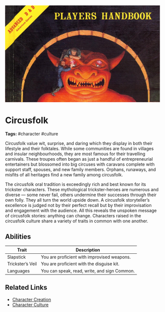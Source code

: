 ![heading](../../assets/images/heading.jpg)

# Circusfolk

**Tags:**  #character #culture  

Circusfolk value wit, surprise, and daring which they display in both their lifestyle and their folktales. While some communities are found in villages and insular neighbourhoods, they are most famous for their travelling carnivals. These troupes often began as just a handful of entrepreneurial entertainers but blossomed into big circuses with caravans complete with support staff, spouses, and new family members. Orphans, runaways, and misfits of all heritages find a new family among circusfolk. 

The circusfolk oral tradition is exceedingly rich and best known for its trickster characters. These mythological trickster-heroes are numerous and diverse — some never fail, others undermine their successes through their own folly. They all turn the world upside down. A circusfolk storyteller’s excellence is judged not by their perfect recall but by their improvisation and engagement with the audience. All this reveals the unspoken message of circusfolk stories: anything can change. Characters raised in the circusfolk culture share a variety of traits in common with one another.

## Abilities

| Trait | Description |
| ----- | ----------- |
| Slapstick | You are proficient with improvised weapons. |
| Trickster’s Veil | You are proficient with the disguise kit. |
| Languages | You can speak, read, write, and sign Common. |

## Related Links
- [Character Creation](../../20_character_creation.md)
- [Character Culture](../../23_character_culture.md)